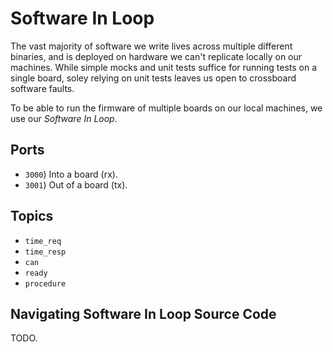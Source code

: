 # Software In Loop

The vast majority of software we write lives across multiple different binaries, and is deployed on hardware we can't replicate locally on our machines. While simple mocks and unit tests suffice for running tests on a single board, soley relying on unit tests leaves us open to crossboard software faults.

To be able to run the firmware of multiple boards on our local machines, we use our *Software In Loop*.

## Ports
- `3000`) Into a board (rx).
- `3001`) Out of a board (tx).

## Topics
- `time_req`
- `time_resp`
- `can`
- `ready`
- `procedure`

## Navigating Software In Loop Source Code
TODO.